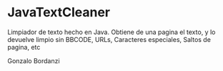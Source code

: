 JavaTextCleaner
===============

Limpiador de texto hecho en Java.
Obtiene de una pagina el texto, y lo devuelve limpio sin BBCODE, URLs, Caracteres especiales, Saltos de pagina, etc

Gonzalo Bordanzi
